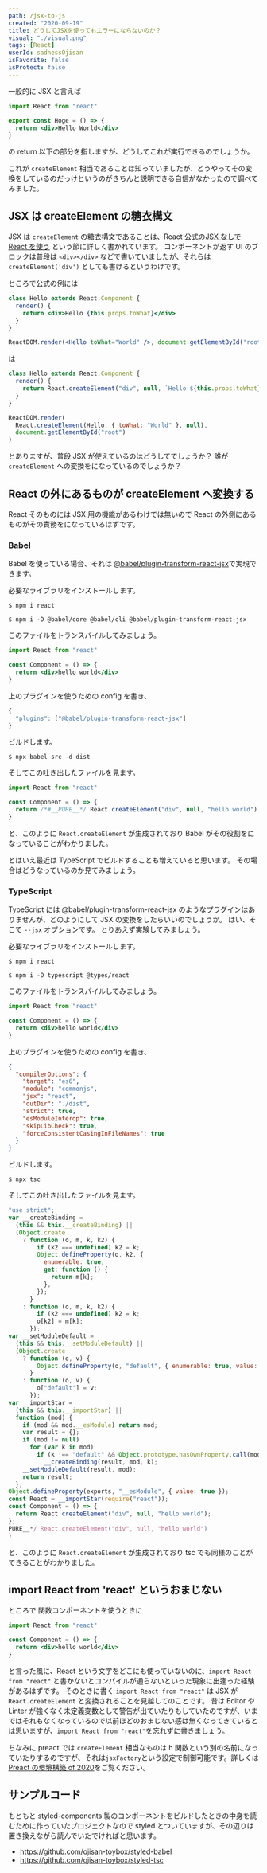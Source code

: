 ```yaml
---
path: /jsx-to-js
created: "2020-09-19"
title: どうしてJSXを使ってもエラーにならないのか？
visual: "./visual.png"
tags: [React]
userId: sadnessOjisan
isFavorite: false
isProtect: false
---
```


一般的に JSX と言えば

```jsx
import React from "react"

export const Hoge = () => {
  return <div>Hello World</div>
}
```

の return 以下の部分を指しますが、どうしてこれが実行できるのでしょうか。

これが `createElement` 相当であることは知っていましたが、どうやってその変換をしているのだっけというのがきちんと説明できる自信がなかったので調べてみました。

## JSX は createElement の糖衣構文

JSX は `createElement` の糖衣構文であることは、React 公式の[JSX なしで React を使う](https://ja.reactjs.org/docs/react-without-jsx.html) という節に詳しく書かれています。
コンポーネントが返す UI のブロックは普段は `<div></div>` などで書いていましたが、それらは `createElement('div')` としても書けるというわけです。

ところで公式の例には

```jsx
class Hello extends React.Component {
  render() {
    return <div>Hello {this.props.toWhat}</div>
  }
}

ReactDOM.render(<Hello toWhat="World" />, document.getElementById("root"))
```

は

```jsx
class Hello extends React.Component {
  render() {
    return React.createElement("div", null, `Hello ${this.props.toWhat}`)
  }
}

ReactDOM.render(
  React.createElement(Hello, { toWhat: "World" }, null),
  document.getElementById("root")
)
```

とありますが、普段 JSX が使えているのはどうしてでしょうか？
誰が `createElement` への変換をになっているのでしょうか？

## React の外にあるものが createElement へ変換する

React そのものには JSX 用の機能があるわけでは無いので React の外側にあるものがその責務をになっているはずです。

### Babel

Babel を使っている場合、それは [@babel/plugin-transform-react-jsx](https://babeljs.io/docs/en/babel-plugin-transform-react-jsx)で実現できます。

必要なライブラリをインストールします。

```shellscript
$ npm i react

$ npm i -D @babel/core @babel/cli @babel/plugin-transform-react-jsx
```

このファイルをトランスパイルしてみましょう。

```jsx
import React from "react"

const Component = () => {
  return <div>hello world</div>
}
```

上のプラグインを使うための config を書き、

```js
{
  "plugins": ["@babel/plugin-transform-react-jsx"]
}
```

ビルドします。

```shellscript
$ npx babel src -d dist
```

そしてこの吐き出したファイルを見ます。

```js:title=dist/index.js
import React from "react"

const Component = () => {
  return /*#__PURE__*/ React.createElement("div", null, "hello world")
}
```

と、このように `React.createElement` が生成されており Babel がその役割をになっていることがわかりました。

とはいえ最近は TypeScript でビルドすることも増えていると思います。
その場合はどうなっているのか見てみましょう。

### TypeScript

TypeScript には @babel/plugin-transform-react-jsx のようなプラグインはありませんが、どのようにして JSX の変換をしたらいいのでしょうか。
はい、そこで `--jsx` オプションです。
とりあえず実験してみましょう。

必要なライブラリをインストールします。

```shellscript
$ npm i react

$ npm i -D typescript @types/react
```

このファイルをトランスパイルしてみましょう。

```jsx
import React from "react"

const Component = () => {
  return <div>hello world</div>
}
```

上のプラグインを使うための config を書き、

```json:title=tsconfig.json
{
  "compilerOptions": {
    "target": "es6",
    "module": "commonjs",
    "jsx": "react",
    "outDir": "./dist",
    "strict": true,
    "esModuleInterop": true,
    "skipLibCheck": true,
    "forceConsistentCasingInFileNames": true
  }
}
```

ビルドします。

```shellscript
$ npx tsc
```

そしてこの吐き出したファイルを見ます。

```js:title=dist/index.js
"use strict";
var __createBinding =
  (this && this.__createBinding) ||
  (Object.create
    ? function (o, m, k, k2) {
        if (k2 === undefined) k2 = k;
        Object.defineProperty(o, k2, {
          enumerable: true,
          get: function () {
            return m[k];
          },
        });
      }
    : function (o, m, k, k2) {
        if (k2 === undefined) k2 = k;
        o[k2] = m[k];
      });
var __setModuleDefault =
  (this && this.__setModuleDefault) ||
  (Object.create
    ? function (o, v) {
        Object.defineProperty(o, "default", { enumerable: true, value: v });
      }
    : function (o, v) {
        o["default"] = v;
      });
var __importStar =
  (this && this.__importStar) ||
  function (mod) {
    if (mod && mod.__esModule) return mod;
    var result = {};
    if (mod != null)
      for (var k in mod)
        if (k !== "default" && Object.prototype.hasOwnProperty.call(mod, k))
          __createBinding(result, mod, k);
    __setModuleDefault(result, mod);
    return result;
  };
Object.defineProperty(exports, "__esModule", { value: true });
const React = __importStar(require("react"));
const Component = () => {
  return React.createElement("div", null, "hello world");
};
PURE__*/ React.createElement("div", null, "hello world")
}
```

と、このように `React.createElement` が生成されており tsc でも同様のことができることがわかりました。

## import React from 'react' というおまじない

ところで 関数コンポーネントを使うときに

```jsx
import React from "react"

const Component = () => {
  return <div>hello world</div>
}
```

と言った風に、React という文字をどこにも使っていないのに、`import React from "react"` と書かないとコンパイルが通らないといった現象に出逢った経験があるはずです。
そのときに書く `import React from "react"` は JSX が `React.createElement` と変換されることを見越してのことです。
昔は Editor や Linter が強くなく未定義変数として警告が出ていたりもしていたのですが、いまではそれもなくなっているので以前ほどのおまじない感は無くなってきているとは思いますが、`import React from "react"`を忘れずに書きましょう。

ちなみに preact では `createElement` 相当なものは h 関数という別の名前になっていたりするのですが、それは`jsxFactory`という設定で制御可能です。詳しくは [Preact の環境構築 of 2020](https://blog.ojisan.io/how-to-create-preact-app-2020)をご覧ください。

## サンプルコード

もともと styled-components 製のコンポーネントをビルドしたときの中身を読むために作っていたプロジェクトなので styled とついていますが、その辺りは置き換えながら読んでいたでければと思います。

- https://github.com/ojisan-toybox/styled-babel
- https://github.com/ojisan-toybox/styled-tsc

